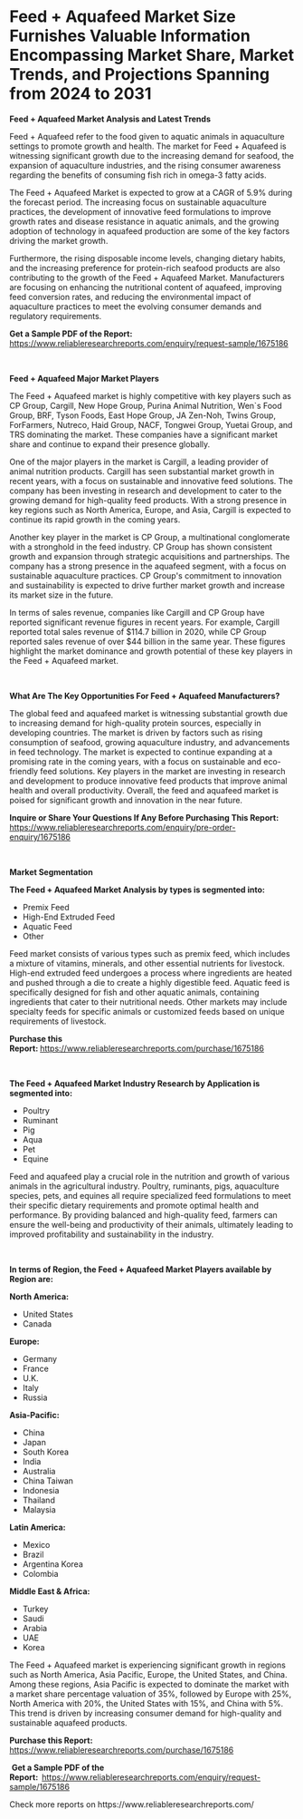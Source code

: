 <p><h1>Feed + Aquafeed Market Size Furnishes Valuable Information Encompassing Market Share, Market Trends, and Projections Spanning from 2024 to 2031</h1></p><p><strong>Feed + Aquafeed Market Analysis and Latest Trends</strong></p>
<p><p>Feed + Aquafeed refer to the food given to aquatic animals in aquaculture settings to promote growth and health. The market for Feed + Aquafeed is witnessing significant growth due to the increasing demand for seafood, the expansion of aquaculture industries, and the rising consumer awareness regarding the benefits of consuming fish rich in omega-3 fatty acids.</p><p>The Feed + Aquafeed Market is expected to grow at a CAGR of 5.9% during the forecast period. The increasing focus on sustainable aquaculture practices, the development of innovative feed formulations to improve growth rates and disease resistance in aquatic animals, and the growing adoption of technology in aquafeed production are some of the key factors driving the market growth.</p><p>Furthermore, the rising disposable income levels, changing dietary habits, and the increasing preference for protein-rich seafood products are also contributing to the growth of the Feed + Aquafeed Market. Manufacturers are focusing on enhancing the nutritional content of aquafeed, improving feed conversion rates, and reducing the environmental impact of aquaculture practices to meet the evolving consumer demands and regulatory requirements.</p></p>
<p><strong>Get a Sample PDF of the Report:&nbsp;</strong> <a href="https://www.reliableresearchreports.com/enquiry/request-sample/1675186">https://www.reliableresearchreports.com/enquiry/request-sample/1675186</a></p>
<p>&nbsp;</p>
<p><strong>Feed + Aquafeed Major Market Players</strong></p>
<p><p>The Feed + Aquafeed market is highly competitive with key players such as CP Group, Cargill, New Hope Group, Purina Animal Nutrition, Wen`s Food Group, BRF, Tyson Foods, East Hope Group, JA Zen-Noh, Twins Group, ForFarmers, Nutreco, Haid Group, NACF, Tongwei Group, Yuetai Group, and TRS dominating the market. These companies have a significant market share and continue to expand their presence globally.</p><p>One of the major players in the market is Cargill, a leading provider of animal nutrition products. Cargill has seen substantial market growth in recent years, with a focus on sustainable and innovative feed solutions. The company has been investing in research and development to cater to the growing demand for high-quality feed products. With a strong presence in key regions such as North America, Europe, and Asia, Cargill is expected to continue its rapid growth in the coming years.</p><p>Another key player in the market is CP Group, a multinational conglomerate with a stronghold in the feed industry. CP Group has shown consistent growth and expansion through strategic acquisitions and partnerships. The company has a strong presence in the aquafeed segment, with a focus on sustainable aquaculture practices. CP Group's commitment to innovation and sustainability is expected to drive further market growth and increase its market size in the future.</p><p>In terms of sales revenue, companies like Cargill and CP Group have reported significant revenue figures in recent years. For example, Cargill reported total sales revenue of $114.7 billion in 2020, while CP Group reported sales revenue of over $44 billion in the same year. These figures highlight the market dominance and growth potential of these key players in the Feed + Aquafeed market.</p></p>
<p>&nbsp;</p>
<p><strong>What Are The Key Opportunities For Feed + Aquafeed Manufacturers?</strong></p>
<p><p>The global feed and aquafeed market is witnessing substantial growth due to increasing demand for high-quality protein sources, especially in developing countries. The market is driven by factors such as rising consumption of seafood, growing aquaculture industry, and advancements in feed technology. The market is expected to continue expanding at a promising rate in the coming years, with a focus on sustainable and eco-friendly feed solutions. Key players in the market are investing in research and development to produce innovative feed products that improve animal health and overall productivity. Overall, the feed and aquafeed market is poised for significant growth and innovation in the near future.</p></p>
<p><strong>Inquire or Share Your Questions If Any Before Purchasing This Report:</strong> <a href="https://www.reliableresearchreports.com/enquiry/pre-order-enquiry/1675186">https://www.reliableresearchreports.com/enquiry/pre-order-enquiry/1675186</a></p>
<p>&nbsp;</p>
<p><strong>Market Segmentation</strong></p>
<p><strong>The Feed + Aquafeed Market Analysis by types is segmented into:</strong></p>
<p><ul><li>Premix Feed</li><li>High-End Extruded Feed</li><li>Aquatic Feed</li><li>Other</li></ul></p>
<p><p>Feed market consists of various types such as premix feed, which includes a mixture of vitamins, minerals, and other essential nutrients for livestock. High-end extruded feed undergoes a process where ingredients are heated and pushed through a die to create a highly digestible feed. Aquatic feed is specifically designed for fish and other aquatic animals, containing ingredients that cater to their nutritional needs. Other markets may include specialty feeds for specific animals or customized feeds based on unique requirements of livestock.</p></p>
<p><strong>Purchase this Report:&nbsp;</strong><a href="https://www.reliableresearchreports.com/purchase/1675186">https://www.reliableresearchreports.com/purchase/1675186</a></p>
<p>&nbsp;</p>
<p><strong>The Feed + Aquafeed Market Industry Research by Application is segmented into:</strong></p>
<p><ul><li>Poultry</li><li>Ruminant</li><li>Pig</li><li>Aqua</li><li>Pet</li><li>Equine</li></ul></p>
<p><p>Feed and aquafeed play a crucial role in the nutrition and growth of various animals in the agricultural industry. Poultry, ruminants, pigs, aquaculture species, pets, and equines all require specialized feed formulations to meet their specific dietary requirements and promote optimal health and performance. By providing balanced and high-quality feed, farmers can ensure the well-being and productivity of their animals, ultimately leading to improved profitability and sustainability in the industry.</p></p>
<p>&nbsp;</p>
<p><strong>In terms of Region, the Feed + Aquafeed Market Players available by Region are:</strong></p>
<p>
    <p> <strong> North America: </strong>
        <ul>
            <li>United States</li>
            <li>Canada</li>
        </ul>
        </p> 
    <p> <strong> Europe: </strong>
        <ul>
            <li>Germany</li>
            <li>France</li>
            <li>U.K.</li>
            <li>Italy</li>
            <li>Russia</li>
        </ul>
        </p> 
    <p> <strong> Asia-Pacific: </strong>
        <ul>
            <li>China</li>
            <li>Japan</li>
            <li>South Korea</li>
            <li>India</li>
            <li>Australia</li>
            <li>China Taiwan</li>
            <li>Indonesia</li>
            <li>Thailand</li>
            <li>Malaysia</li>
        </ul>
        </p> 
    <p> <strong> Latin America: </strong>
        <ul>
            <li>Mexico</li>
            <li>Brazil</li>
            <li>Argentina Korea</li>
            <li>Colombia</li>
        </ul>
        </p> 
    <p> <strong> Middle East & Africa: </strong>
        <ul>
            <li>Turkey</li>
            <li>Saudi</li>
            <li>Arabia</li>
            <li>UAE</li>
            <li>Korea</li>
        </ul>
    </p>
    </p>
<p><p>The Feed + Aquafeed market is experiencing significant growth in regions such as North America, Asia Pacific, Europe, the United States, and China. Among these regions, Asia Pacific is expected to dominate the market with a market share percentage valuation of 35%, followed by Europe with 25%, North America with 20%, the United States with 15%, and China with 5%. This trend is driven by increasing consumer demand for high-quality and sustainable aquafeed products.</p></p>
<p><strong>Purchase this Report: </strong><a href="https://www.reliableresearchreports.com/purchase/1675186">https://www.reliableresearchreports.com/purchase/1675186</a></p>
<p>&nbsp;<strong>Get a Sample PDF of the Report:&nbsp;&nbsp;</strong><a href="https://www.reliableresearchreports.com/enquiry/request-sample/1675186">https://www.reliableresearchreports.com/enquiry/request-sample/1675186</a></p>
<p><strong></strong></p>
<p>Check more reports on https://www.reliableresearchreports.com/</p>